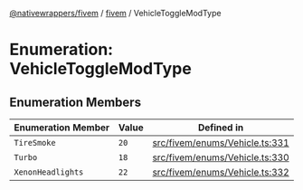 [@nativewrappers/fivem](../../README.md) / [fivem](../README.md) / VehicleToggleModType

# Enumeration: VehicleToggleModType

## Enumeration Members

| Enumeration Member | Value | Defined in |
| ------ | ------ | ------ |
| `TireSmoke` | `20` | [src/fivem/enums/Vehicle.ts:331](https://github.com/nativewrappers/fivem/blob/2d4fa96d0a81695a673fe4c595d3abfefbf554a5/src/fivem/enums/Vehicle.ts#L331) |
| `Turbo` | `18` | [src/fivem/enums/Vehicle.ts:330](https://github.com/nativewrappers/fivem/blob/2d4fa96d0a81695a673fe4c595d3abfefbf554a5/src/fivem/enums/Vehicle.ts#L330) |
| `XenonHeadlights` | `22` | [src/fivem/enums/Vehicle.ts:332](https://github.com/nativewrappers/fivem/blob/2d4fa96d0a81695a673fe4c595d3abfefbf554a5/src/fivem/enums/Vehicle.ts#L332) |
